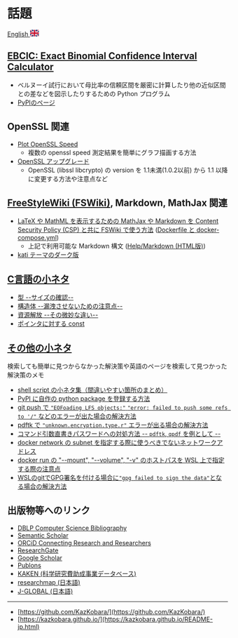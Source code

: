 # 話題

[English <img src="https://raw.githubusercontent.com/lipis/flag-icons/main/flags/4x3/gb.svg" width="20" alt="English" title="English"/>](./README.md)

<!-- Replace '.md' with '.html', and add 'https://kazkobara.github.io/tips-jp' -->

## [EBCIC: Exact Binomial Confidence Interval Calculator](https://kazkobara.github.io/ebcic/README-jp.html)

- ベルヌーイ試行において母比率の信頼区間を厳密に計算したり他の近似区間との差などを図示したりするための Python プログラム
- [PyPIのページ](https://pypi.org/project/ebcic/)

## OpenSSL 関連

- [Plot OpenSSL Speed](https://kazkobara.github.io/plot-openssl-speed/README-jp.html)
  - 複数の openssl speed 測定結果を簡単にグラフ描画する方法
- [OpenSSL アップグレード](https://kazkobara.github.io/openssl-migration)
  - OpenSSL (libssl libcrypto) の version を 1.1未満(1.0.2以前) から 1.1 以降に変更する方法や注意点など

## [FreeStyleWiki (FSWiki)](https://fswiki.osdn.jp/cgi-bin/wiki.cgi), Markdown, MathJax 関連

- [LaTeX や MathML を表示するための MathJax や Markdown を Content Security Policy (CSP) と共に FSWiki で使う方法](https://kazkobara.github.io/kati_dark/docs/markdown/markdown_plugin_for_fswiki.html) ([Dockerfile と docker-compose.yml](https://kazkobara.github.io/dockerfile_fswiki_local/))
  - 上記で利用可能な Markdown 構文 ([Help/Markdown (HTML版)](https://kazkobara.github.io/kati_dark/docs/markdown/Help_Markdown_for_FreeStyleWiki.htm "https://kazkobara.github.io/kati_dark/docs/markdown/Help_Markdown_for_FreeStyleWiki.htm"))
- [kati テーマのダーク版](https://kazkobara.github.io/kati_dark)

## [C言語の小ネタ](https://kazkobara.github.io/c-resource-mgmt/)

- [型 --サイズの確認--](https://kazkobara.github.io/c-resource-mgmt/sizeof.html)
- [構造体 --漏洩させないための注意点--](https://kazkobara.github.io/c-resource-mgmt/struct.html)
- [資源解放 --その微妙な違い--](https://kazkobara.github.io/c-resource-mgmt/release.html)
- [ポインタに対する const](https://kazkobara.github.io/c-resource-mgmt/const_pointer.html)

## [その他の小ネタ](https://kazkobara.github.io/tips-jp)

検索しても簡単に見つからなかった解決策や英語のページを検索して見つかった解決策のメモ

- [shell script の小ネタ集（間違いやすい箇所のまとめ）](https://kazkobara.github.io/tips-jp/shell/tips_of_shell.html)
- [PyPI に自作の python package を登録する方法](https://kazkobara.github.io/tips-jp/python/PyPI.html)
- [git push で `"EOFoading LFS objects:"` `"error: failed to push some refs to '/"` などのエラーが出た場合の解決方法](https://kazkobara.github.io/tips-jp/linux/git_faild_to_push_some_refs.html)
- [pdftk で `"unknown.encryption.type.r"` エラーが出る場合の解決方法](https://kazkobara.github.io/tips-jp/linux/pdftk_unknown_encryption_type_r.html)
- [コマンド引数直書きパスワードへの対処方法 -- `pdftk`, `qpdf` を例として --](https://kazkobara.github.io/tips-jp/linux/password_prompter.html)
- [docker network の subnet を指定する際に使うべきでないネットワークアドレス](https://kazkobara.github.io/tips-jp/docker/subnet.html)
- [docker run の "--mount", "--volume", "-v" のホストパスを WSL 上で指定する際の注意点](https://kazkobara.github.io/tips-jp/docker/bind-mount-wsl.html)
- [WSLのgitでGPG署名を付ける場合に`"gpg failed to sign the data"`となる場合の解決方法](https://kazkobara.github.io/tips-jp/linux/gpg_failed_to_sign_the_data_in_git_on_wsl.html)

## 出版物等へのリンク

- [DBLP Computer Science Bibliography](https://dblp.org/pid/84/6059.html)
- [Semantic Scholar](https://www.semanticscholar.org/author/K.-Kobara/1805210)
- [ORCiD Connecting Research and Researchers](https://orcid.org/0000-0002-4854-5742)
- [ResearchGate](https://www.researchgate.net/profile/Kazukuni-Kobara)
- [Google Scholar](https://scholar.google.co.jp/scholar?as_sdt=2007&q=Kazukuni+Kobara)
- [Publons](https://publons.com/researcher/2224023/kazukuni-kobara/)
- [KAKEN (科学研究費助成事業データベース)](https://nrid.nii.ac.jp/nrid/1000070323649/)
- [researchmap (日本語)](https://researchmap.jp/KazKobara/?lang=ja)
- [J-GLOBAL (日本語)](https://jglobal.jst.go.jp/detail/?JGLOBAL_ID=200901051249623484)

---

- [https://github.com/KazKobara/](https://github.com/KazKobara/)
- [https://kazkobara.github.io/](https://kazkobara.github.io/README-jp.html)
